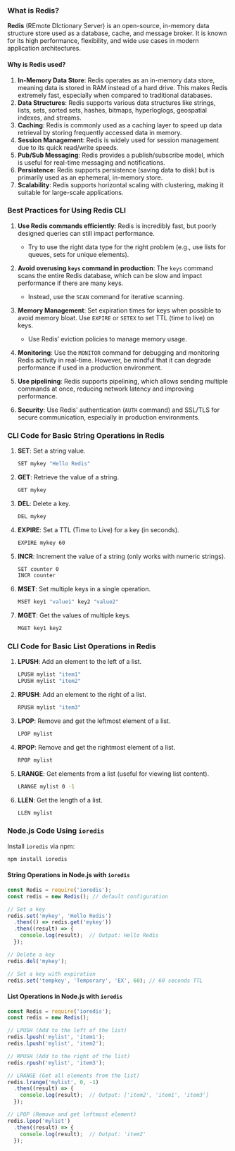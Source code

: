 ### What is Redis?

**Redis** (REmote DIctionary Server) is an open-source, in-memory data structure store used as a database, cache, and message broker. It is known for its high performance, flexibility, and wide use cases in modern application architectures.

#### Why is Redis used?
1. **In-Memory Data Store**: Redis operates as an in-memory data store, meaning data is stored in RAM instead of a hard drive. This makes Redis extremely fast, especially when compared to traditional databases.
2. **Data Structures**: Redis supports various data structures like strings, lists, sets, sorted sets, hashes, bitmaps, hyperloglogs, geospatial indexes, and streams.
3. **Caching**: Redis is commonly used as a caching layer to speed up data retrieval by storing frequently accessed data in memory.
4. **Session Management**: Redis is widely used for session management due to its quick read/write speeds.
5. **Pub/Sub Messaging**: Redis provides a publish/subscribe model, which is useful for real-time messaging and notifications.
6. **Persistence**: Redis supports persistence (saving data to disk) but is primarily used as an ephemeral, in-memory store.
7. **Scalability**: Redis supports horizontal scaling with clustering, making it suitable for large-scale applications.


### Best Practices for Using Redis CLI

1. **Use Redis commands efficiently**: Redis is incredibly fast, but poorly designed queries can still impact performance.
   - Try to use the right data type for the right problem (e.g., use lists for queues, sets for unique elements).
   
2. **Avoid overusing `keys` command in production**: The `keys` command scans the entire Redis database, which can be slow and impact performance if there are many keys.
   - Instead, use the `SCAN` command for iterative scanning.

3. **Memory Management**: Set expiration times for keys when possible to avoid memory bloat. Use `EXPIRE` or `SETEX` to set TTL (time to live) on keys.
   - Use Redis’ eviction policies to manage memory usage.

4. **Monitoring**: Use the `MONITOR` command for debugging and monitoring Redis activity in real-time. However, be mindful that it can degrade performance if used in a production environment.
   
5. **Use pipelining**: Redis supports pipelining, which allows sending multiple commands at once, reducing network latency and improving performance.

6. **Security**: Use Redis' authentication (`AUTH` command) and SSL/TLS for secure communication, especially in production environments.

### CLI Code for Basic String Operations in Redis

1. **SET**: Set a string value.
   ```bash
   SET mykey "Hello Redis"
   ```

2. **GET**: Retrieve the value of a string.
   ```bash
   GET mykey
   ```

3. **DEL**: Delete a key.
   ```bash
   DEL mykey
   ```

4. **EXPIRE**: Set a TTL (Time to Live) for a key (in seconds).
   ```bash
   EXPIRE mykey 60
   ```

5. **INCR**: Increment the value of a string (only works with numeric strings).
   ```bash
   SET counter 0
   INCR counter
   ```

6. **MSET**: Set multiple keys in a single operation.
   ```bash
   MSET key1 "value1" key2 "value2"
   ```

7. **MGET**: Get the values of multiple keys.
   ```bash
   MGET key1 key2
   ```

### CLI Code for Basic List Operations in Redis

1. **LPUSH**: Add an element to the left of a list.
   ```bash
   LPUSH mylist "item1"
   LPUSH mylist "item2"
   ```

2. **RPUSH**: Add an element to the right of a list.
   ```bash
   RPUSH mylist "item3"
   ```

3. **LPOP**: Remove and get the leftmost element of a list.
   ```bash
   LPOP mylist
   ```

4. **RPOP**: Remove and get the rightmost element of a list.
   ```bash
   RPOP mylist
   ```

5. **LRANGE**: Get elements from a list (useful for viewing list content).
   ```bash
   LRANGE mylist 0 -1
   ```

6. **LLEN**: Get the length of a list.
   ```bash
   LLEN mylist
   ```

### Node.js Code Using `ioredis`

Install `ioredis` via npm:
```bash
npm install ioredis
```

#### String Operations in Node.js with `ioredis`

```javascript
const Redis = require('ioredis');
const redis = new Redis(); // default configuration

// Set a key
redis.set('mykey', 'Hello Redis')
  .then(() => redis.get('mykey'))
  .then((result) => {
    console.log(result);  // Output: Hello Redis
  });

// Delete a key
redis.del('mykey');

// Set a key with expiration
redis.set('tempkey', 'Temporary', 'EX', 60); // 60 seconds TTL
```

#### List Operations in Node.js with `ioredis`

```javascript
const Redis = require('ioredis');
const redis = new Redis();

// LPUSH (Add to the left of the list)
redis.lpush('mylist', 'item1');
redis.lpush('mylist', 'item2');

// RPUSH (Add to the right of the list)
redis.rpush('mylist', 'item3');

// LRANGE (Get all elements from the list)
redis.lrange('mylist', 0, -1)
  .then((result) => {
    console.log(result);  // Output: ['item2', 'item1', 'item3']
  });

// LPOP (Remove and get leftmost element)
redis.lpop('mylist')
  .then((result) => {
    console.log(result);  // Output: 'item2'
  });
```
